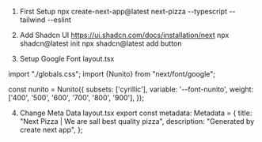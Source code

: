 1. First Setup 
 npx create-next-app@latest next-pizza --typescript --tailwind --eslint

2. Add Shadcn UI
https://ui.shadcn.com/docs/installation/next
npx shadcn@latest init
npx shadcn@latest add button

3. Setup Google Font 
layout.tsx

import "./globals.css";
import {Nunito} from "next/font/google";

const nunito = Nunito({
  subsets: ['cyrillic'],
  variable: '--font-nunito',
  weight: ['400', '500', '600', '700', '800', '900'],
});

4. Change Meta Data
layout.tsx
export const metadata: Metadata = {
  title: "Next Pizza | We are sall best quality pizza",
  description: "Generated by create next app",
};